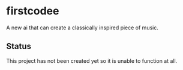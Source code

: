 # firstcodee
A new ai that can create a classically inspired piece of music. 

## Status
This project has not been created yet so it is unable to function at all. 